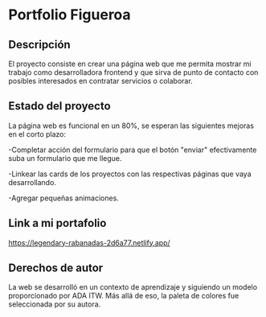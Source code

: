 # Portfolio Figueroa #

## Descripción ##
El proyecto consiste en crear una página web que me permita mostrar mi trabajo como desarrolladora frontend y que sirva de punto de contacto con posibles interesados en contratar servicios o colaborar. 

## Estado del proyecto ##
La página web es funcional en un 80%, se esperan las siguientes mejoras en el corto plazo:

  -Completar acción del formulario para que el botón "enviar" efectivamente suba un formulario que me llegue.

  -Linkear las cards de los proyectos con las respectivas páginas que vaya desarrollando.

  -Agregar pequeñas animaciones.

## Link a mi portafolio ##

https://legendary-rabanadas-2d6a77.netlify.app/

## Derechos de autor ##
La web se desarrolló en un contexto de aprendizaje y siguiendo un modelo proporcionado por ADA ITW. Más allá de eso, la paleta de colores fue seleccionada por su autora. 